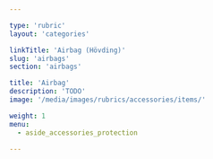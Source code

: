 ```yaml
---

type: 'rubric'
layout: 'categories'

linkTitle: 'Airbag (Hövding)'
slug: 'airbags'
section: 'airbags'

title: 'Airbag'
description: 'TODO'
image: '/media/images/rubrics/accessories/items/'

weight: 1
menu:
  - aside_accessories_protection

---
```

